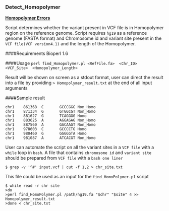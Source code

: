 ### Detect_Homopolymer

**[Homopolymer Errors](https://www.broadinstitute.org/crd/wiki/index.php/Sequencing_error)**

Script determines whether the variant present in VCF file is in Homopolymer region 
on the reference genome. Script requires `hg19` as a reference genome (FASTA format) and 
Chromosome id and variant site present in the `VCF file(VCF version4.1)` and the length of the Homopolymer.

####Requirements
Bioperl 1.6

####Usage
`perl find_Homopolymer.pl <RefFile.fa>  <Chr_ID>  <VCF_Site>  <Homopolymer_Length>`

Result will be shown on screen as a stdout format, user can direct the result into a file 
by providing `> Homopolymer_result.txt` at the end of all input arguments

####Sample result
```
chr1    861368  C       GCCCGGG Non_Homo
chr1    871334  G       GTGGCGT Non_Homo
chr1    881627  G       TCAGGGG Homo
chr1    883625  A       AGGAGAG Non_Homo
chr1    887560  A       GACAAGT Non_Homo
chr1    978603  C       GCCCCTG Homo
chr1    980460  G       GGGGGTA Homo
chr1    981087  A       ATCACGT Non_Homo
```

User can automate the script on all the variant sites in a `VCF file` with a `while` loop in `bash`.
A file that contains `chromosome id` and `variant site` should be prepared from `VCF file` with a `bash one liner`

`$ grep -v '^#' input.vcf | cut -f 1,2 > chr_site.txt`

This file could be used as an input for the `find_HomoPolymer.pl` script
```
$ while read -r chr site
>do
>perl find_HomoPolymer.pl /path/hg19.fa "$chr" "$site" 4 >> Homopolymer_result.txt
>done < chr_site.txt
